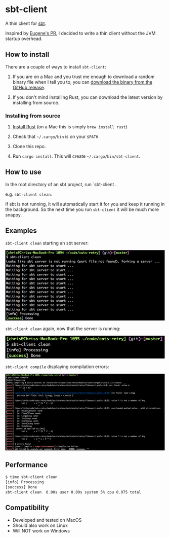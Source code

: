 # sbt-client

A thin client for [sbt](https://www.scala-sbt.org/).

Inspired by [Eugene's PR](https://github.com/sbt/sbt/pull/4227), I decided to
write a thin client without the JVM startup overhead.

## How to install

There are a couple of ways to install `sbt-client`:

1. If you are on a Mac and you trust me enough to download a random binary file
   when I tell you to, you can [download the binary from the GitHub
   release](https://github.com/cb372/sbt-client/releases/download/v0.1.0/sbt-client).

2. If you don't mind installing Rust, you can download the latest version by
   installing from source.

### Installing from source

1. [Install Rust](https://www.rust-lang.org/en-US/install.html) (on a Mac this
   is simply `brew install rust`)

2. Check that `~/.cargo/bin` is on your `$PATH`.

3. Clone this repo.

4. Run `cargo install`. This will create `~/.cargo/bin/sbt-client`.

## How to use

In the root directory of an sbt project, run `sbt-client <some sbt command>.

e.g. `sbt-client clean`.

If sbt is not running, it will automatically start it for you and keep it
running in the background. So the next time you run `sbt-client` it will be much
more snappy.

## Examples

`sbt-client clean` starting an sbt server:

![Starting an sbt server](doc/images/starting-sbt-server.png)

`sbt-client clean` again, now that the server is running:

![sbt-client clean](doc/images/clean.png)

`sbt-client compile` displaying compilation errors:

![Compilation errors](doc/images/compilation-errors.png)

## Performance

```
$ time sbt-client clean
[info] Processing
[success] Done
sbt-client clean  0.00s user 0.00s system 5% cpu 0.075 total
```

## Compatibility

* Developed and tested on MacOS
* Should also work on Linux
* Will NOT work on Windows

